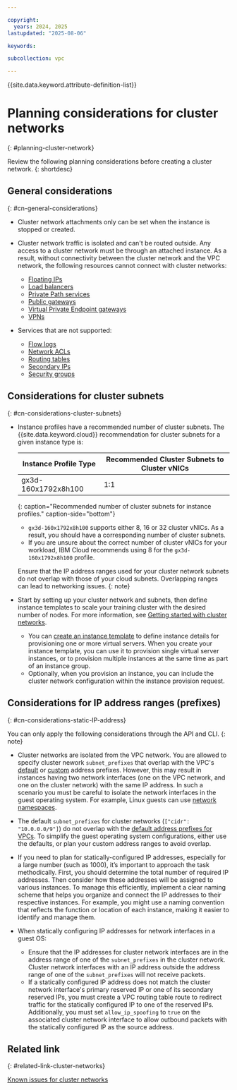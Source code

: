 ```yaml
---

copyright:
  years: 2024, 2025
lastupdated: "2025-08-06"

keywords:

subcollection: vpc

---
```


{{site.data.keyword.attribute-definition-list}}

# Planning considerations for cluster networks
{: #planning-cluster-network}

Review the following planning considerations before creating a cluster network.
{: shortdesc}

## General considerations
{: #cn-general-considerations}

- Cluster network attachments only can be set when the instance is stopped or created.
- Cluster network traffic is isolated and can't be routed outside. Any access to a cluster network must be through an attached instance. As a result, without connectivity between the cluster network and the VPC network, the following resources cannot connect with cluster networks:

   - [Floating IPs](/docs/vpc?topic=vpc-fip-about&interface=ui)
   - [Load balancers](/docs/vpc?topic=vpc-nlb-vs-elb&interface=ui)
   - [Private Path services](/docs/vpc?topic=vpc-private-path-service-intro&interface=ui)
   - [Public gateways](/docs/vpc?topic=vpc-about-public-gateways&interface=ui)
   - [Virtual Private Endpoint gateways](/docs/vpc?topic=vpc-about-vpe&interface=ui)
   - [VPNs](/docs/vpc?topic=vpc-vpn-overview&interface=ui)

- Services that are not supported:
   * [Flow logs](/docs/vpc?topic=vpc-flow-logs&interface=ui)
   * [Network ACLs](/docs/vpc?topic=vpc-using-acls)
   * [Routing tables](/docs/vpc?topic=vpc-about-custom-routes)
   * [Secondary IPs](/docs/vpc?topic=vpc-vni-about-secondary-ip)
   * [Security groups](/docs/vpc?topic=vpc-using-security-groups)

## Considerations for cluster subnets
{: #cn-considerations-cluster-subnets}

* Instance profiles have a recommended number of cluster subnets. The {{site.data.keyword.cloud}} recommendation for cluster subnets for a given instance type is:

   | Instance Profile Type | Recommended Cluster Subnets to Cluster vNICs |
   | --------------------- | -------------------------------------------- |
   | gx3d-160x1792x8h100   | 1:1                                          |
   {: caption="Recommended number of cluster subnets for instance profiles." caption-side="bottom"}

   * `gx3d-160x1792x8h100` supports either 8, 16 or 32 cluster vNICs. As a result, you should have a corresponding number of cluster subnets.
   * If you are unsure about the correct number of cluster vNICs for your workload, IBM Cloud recommends using 8 for the `gx3d-160x1792x8h100` profile.

   Ensure that the IP address ranges used for your cluster network subnets do not overlap with those of your cloud subnets. Overlapping ranges can lead to networking issues.
   {: note}

* Start by setting up your cluster network and subnets, then define instance templates to scale your training cluster with the desired number of nodes. For more information, see [Getting started with cluster networks](/docs/vpc?topic=vpc-about-cluster-network#cluster-network-getting-started).
   * You can [create an instance template](/docs/vpc?topic=vpc-create-instance-template&interface=ui) to define instance details for provisioning one or more virtual servers. When you create your instance template, you can use it to provision single virtual server instances, or to provision multiple instances at the same time as part of an instance group.
   * Optionally, when you provision an instance, you can include the cluster network configuration within the instance provision request.

## Considerations for IP address ranges (prefixes)
{: #cn-considerations-static-IP-address}

You can only apply the following considerations through the API and CLI.
{: note}

   * Cluster networks are isolated from the VPC network. You are allowed to specify cluster nework `subnet_prefixes` that overlap with the VPC's [default](/docs/vpc?topic=vpc-configuring-address-prefixes) or [custom](/docs/vpc?topic=vpc-vpc-addressing-plan-design) address prefixes. However, this may result in instances having two network interfaces (one on the VPC network, and one on the cluster network) with the same IP address. In such a scenario you must be careful to isolate the network interfaces in the guest operating system. For example, Linux guests can use [network namespaces](https://www.man7.org/linux/man-pages/man8/ip-netns.8.html).

   * The default `subnet_prefixes` for cluster networks (`["cidr": "10.0.0.0/9"]`) do not overlap with the [default address prefixes for VPCs](/docs/vpc?topic=vpc-configuring-address-prefixes). To simplify the guest operating system configurations, either use the defaults, or plan your custom address ranges to avoid overlap.
   * If you need to plan for statically-configured IP addresses, especially for a large number (such as 1000), it’s important to approach the task methodically. First, you should determine the total number of required IP addresses. Then consider how these addresses will be assigned to various instances. To manage this efficiently, implement a clear naming scheme that helps you organize and connect the IP addresses to their respective instances. For example, you might use a naming convention that reflects the function or location of each instance, making it easier to identify and manage them.
   * When statically configuring IP addresses for network interfaces in a guest OS:
      * Ensure that the IP addresses for cluster network interfaces are in the address range of one of the `subnet_prefixes` in the cluster network. Cluster network interfaces with an IP address outside the address range of one of the `subnet_prefixes` will not receive packets.
      * If a statically configured IP address does not match the cluster network interface's primary reserved IP or one of its secondary reserved IPs, you must create a VPC routing table route to redirect traffic for the statically configured IP to one of the reserved IPs. Additionally, you must set `allow_ip_spoofing` to `true` on the associated cluster network interface to allow outbound packets with the statically configured IP as the source address.

## Related link
{: #related-link-cluster-networks}

[Known issues for cluster networks](/docs/vpc?topic=vpc-limitations-cluster-network)
